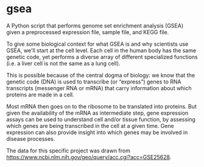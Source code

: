 # gsea
A Python script that performs genome set enrichment analysis (GSEA) given a preprocessed expression file, sample file, and KEGG file.

To give some biological context for what GSEA is and why scientists use GSEA, we'll start at the cell level. Each cell in the human body has the same genetic code, yet performs a diverse array of different specialized functions (i.e. a liver cell is not the same as a lung cell). 

This is possible because of the central dogma of biology: we know that the genetic code (DNA) is used to transcribe (or “express”) genes to RNA transcripts (messenger RNA or mRNA) that carry information about which proteins are made in a cell. 

Most mRNA then goes on to the ribosome to be translated into proteins. But given the availability of the mRNA as intermediate step, gene expression assays can be used to understand cell and/or tissue function, by assessing which genes are being transcribed in the cell at a given time. Gene expression can also provide insight into which genes may be involved in disease processes.

The data for this specific project was drawn from https://www.ncbi.nlm.nih.gov/geo/query/acc.cgi?acc=GSE25628.

